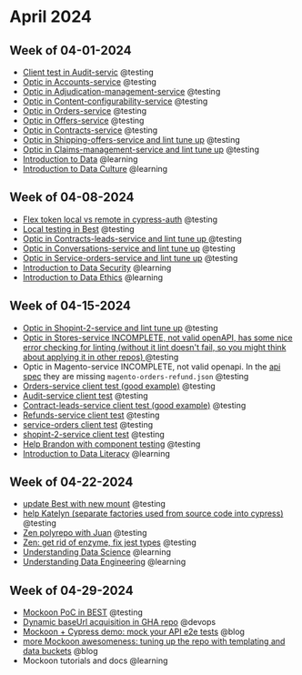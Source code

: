 # April 2024

## Week of 04-01-2024

- [Client test in Audit-servic](https://github.com/helloextend/audit-service/pull/374) @testing
- [Optic in Accounts-service](https://github.com/helloextend/accounts-service/pull/600) @testing
- [Optic in Adjudication-management-service](https://github.com/helloextend/adjudication-management-service/pull/764) @testing
- [Optic in Content-configurability-service](https://github.com/helloextend/content-configurability-service/pull/408) @testing
- [Optic in Orders-service](https://github.com/helloextend/orders-service/pull/855) @testing
- [Optic in Offers-service](https://github.com/helloextend/offers-service/pull/462) @testing
- [Optic in Contracts-service](https://github.com/helloextend/contracts-service/pull/680) @testing
- [Optic in Shipping-offers-service and lint tune up](https://github.com/helloextend/shipping-offers-service/pull/449) @testing
- [Optic in Claims-management-service and lint tune up](https://github.com/helloextend/claims-management-service/pull/711) @testing
- [Introduction to Data](https://app.datacamp.com/learn/courses/introduction-to-data) @learning
- [Introduction to Data Culture](https://app.datacamp.com/learn/courses/introduction-to-data-culture) @learning

## Week of 04-08-2024

- [Flex token local vs remote in cypress-auth](https://github.com/helloextend/cypress-auth/pull/259/files) @testing
- [Local testing in Best](https://github.com/helloextend/backend-service-template/pull/1039) @testing
- [Optic in Contracts-leads-service and lint tune up ](https://github.com/helloextend/contract-leads-service/pull/296)@testing
- [Optic in Conversations-service and lint tune up](https://github.com/helloextend/conversations-service/pull/839) @testing
- [Optic in Service-orders-service and lint tune up](https://github.com/helloextend/service-orders-service/pull/824) @testing
- [Introduction to Data Security](https://app.datacamp.com/learn/courses/introduction-to-data-security) @learning
- [Introduction to Data Ethics](https://app.datacamp.com/learn/courses/introduction-to-data-ethics) @learning

## Week of 04-15-2024

- [Optic in Shopint-2-service and lint tune up](https://github.com/helloextend/shopint-2-service/pull/675) @testing
- [Optic in Stores-service INCOMPLETE, not valid openAPI, has some nice error checking for linting (without it lint doesn't fail, so you might think about applying it in other repos) ](https://github.com/helloextend/stores-service/pull/473) @testing
- Optic in Magento-service INCOMPLETE, not valid openapi. In the [api spec](https://github.com/helloextend/magento-service/blob/54e21892c51e86458528b4c2d037a16b7f45f2e7/api-rest-spec/2022-02-01/magento-api.json#L160) they are missing `magento-orders-refund.json` @testing
- [Orders-service client test (good example)](https://github.com/helloextend/orders-service/pull/873) @testing
- [Audit-service client test](https://github.com/helloextend/auth-audit-service/pull/471) @testing
- [Contract-leads-service client test (good example)](https://github.com/helloextend/contract-leads-service/pull/311) @testing
- [Refunds-service client test](https://github.com/helloextend/refunds-service/pull/576) @testing
- [service-orders client test](https://github.com/helloextend/service-orders-service/pull/834) @testing
- [shopint-2-service client test](https://github.com/helloextend/shopint-2-service/pull/689) @testing
- [Help Brandon with component testing](https://github.com/helloextend/client/pull/7609) @testing
- [Introduction to Data Literacy](https://app.datacamp.com/learn/courses/introduction-to-data-literacy) @learning

## Week of 04-22-2024

- [update Best with new mount](https://github.com/helloextend/backend-service-template/pull/1065) @testing
- [help Katelyn (separate factories used from source code into cypress)](https://github.com/helloextend/myextend-service/pull/498/files) @testing
- [Zen polyrepo with Juan](https://github.com/helloextend/zen/pull/3) @testing
- [Zen: get rid of enzyme, fix jest types](https://github.com/helloextend/zen/pull/6) @testing
- [Understanding Data Science](https://app.datacamp.com/learn/courses/understanding-data-science) @learning
- [Understanding Data Engineering](https://app.datacamp.com/learn/courses/understanding-data-engineering) @learning

## Week of 04-29-2024

- [Mockoon PoC in BEST](https://github.com/helloextend/backend-service-template/pull/1083) @testing
- [Dynamic baseUrl acquisition in GHA repo](https://github.com/helloextend/gha-reusable-workflows/pull/684/files) @devops
- [Mockoon + Cypress demo: mock your API e2e tests](https://www.youtube.com/watch?v=72T36wtyNpU) @blog
- [more Mockoon awesomeness: tuning up the repo with templating and data buckets](https://www.youtube.com/watch?v=1R6EVnUEW3Q) @blog
- Mockoon tutorials and docs @learning
